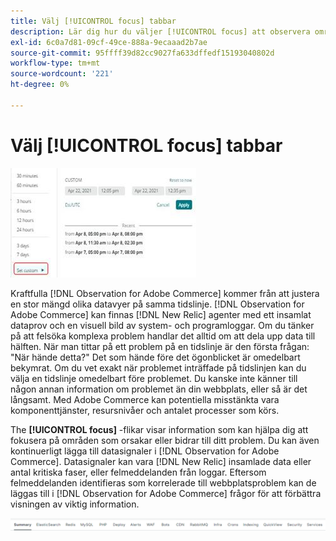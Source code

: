 ```yaml
---
title: Välj [!UICONTROL focus] tabbar
description: Lär dig hur du väljer [!UICONTROL focus] att observera områden som orsakar problem.
exl-id: 6c0a7d81-09cf-49ce-888a-9ecaaad2b7ae
source-git-commit: 95ffff39d82cc9027fa633dffedf15193040802d
workflow-type: tm+mt
source-wordcount: '221'
ht-degree: 0%

---
```


# Välj [!UICONTROL focus] tabbar

![Välj fokusflikar](../../assets/tools/observation-for-adobe-commerce/choosing-the-focus-tabs-1.jpg)

Kraftfulla [!DNL Observation for Adobe Commerce] kommer från att justera en stor mängd olika datavyer på samma tidslinje. [!DNL Observation for Adobe Commerce] kan finnas [!DNL New Relic] agenter med ett insamlat dataprov och en visuell bild av system- och programloggar. Om du tänker på att felsöka komplexa problem handlar det alltid om att dela upp data till hälften. När man tittar på ett problem på en tidslinje är den första frågan: &quot;När hände detta?&quot; Det som hände före det ögonblicket är omedelbart bekymrat. Om du vet exakt när problemet inträffade på tidslinjen kan du välja en tidslinje omedelbart före problemet. Du kanske inte känner till någon annan information om problemet än din webbplats, eller så är det långsamt. Med Adobe Commerce kan potentiella misstänkta vara komponenttjänster, resursnivåer och antalet processer som körs.

The **[!UICONTROL focus]** -flikar visar information som kan hjälpa dig att fokusera på områden som orsakar eller bidrar till ditt problem. Du kan även kontinuerligt lägga till datasignaler i [!DNL Observation for Adobe Commerce]. Datasignaler kan vara [!DNL New Relic] insamlade data eller antal kritiska faser, eller felmeddelanden från loggar. Eftersom felmeddelanden identifieras som korrelerade till webbplatsproblem kan de läggas till i [!DNL Observation for Adobe Commerce] frågor för att förbättra visningen av viktig information.

![Välj fokusflikar](../../assets/tools/observation-for-adobe-commerce/choosing-the-focus-tabs-2.jpeg)
